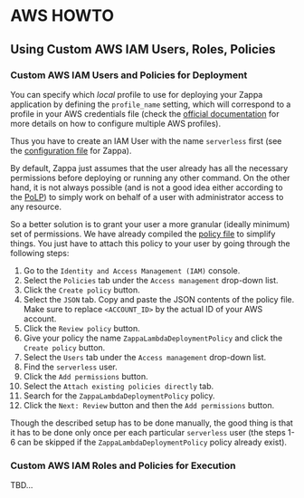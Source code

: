 # AWS HOWTO

## Using Custom AWS IAM Users, Roles, Policies

### Custom AWS IAM Users and Policies for Deployment

You can specify which *local* profile to use for deploying your Zappa application
by defining the `profile_name` setting, which will correspond to a profile in
your AWS credentials file (check the
[official documentation](https://docs.aws.amazon.com/cli/latest/userguide/cli-configure-profiles.html)
for more details on how to configure multiple AWS profiles).

Thus you have to create an IAM User with the name `serverless` first (see the
[configuration file](../zappa_settings.json) for Zappa).

By default, Zappa just assumes that the user already has all the necessary
permissions before deploying or running any other command. On the other hand,
it is not always possible (and is not a good idea either according to the
[PoLP](https://en.wikipedia.org/wiki/Principle_of_least_privilege))
to simply work on behalf of a user with administrator access to any resource.

So a better solution is to grant your user a more granular (ideally minimum)
set of permissions. We have already compiled the
[policy file](ZappaLambdaDeploymentPolicy.json) to simplify things. You just
have to attach this policy to your user by going through the following steps:

1. Go to the `Identity and Access Management (IAM)` console.
2. Select the `Policies` tab under the `Access management` drop-down list.
3. Click the `Create policy` button.
4. Select the `JSON` tab. Copy and paste the JSON contents of the policy file.
Make sure to replace `<ACCOUNT_ID>` by the actual ID of your AWS account.
5. Click the `Review policy` button.
6. Give your policy the name `ZappaLambdaDeploymentPolicy` and click
the `Create policy` button.
7. Select the `Users` tab under the `Access management` drop-down list.
8. Find the `serverless` user.
9. Click the `Add permissions` button.
10. Select the `Attach existing policies directly` tab.
11. Search for the `ZappaLambdaDeploymentPolicy` policy.
12. Click the `Next: Review` button and then the `Add permissions` button.

Though the described setup has to be done manually, the good thing is that it
has to be done only once per each particular `serverless` user (the steps 1-6
can be skipped if the `ZappaLambdaDeploymentPolicy` policy already exist).

### Custom AWS IAM Roles and Policies for Execution

TBD...
